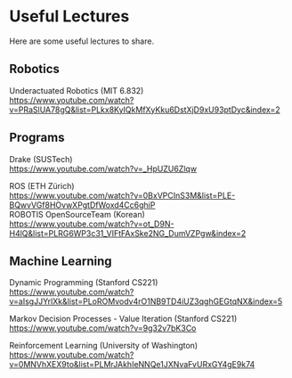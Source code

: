 # Useful Lectures

Here are some useful lectures to share.

## Robotics

Underactuated Robotics (MIT 6.832) <br> 
https://www.youtube.com/watch?v=PRaSlUA78gQ&list=PLkx8KyIQkMfXyKku6DstXjD9xU93ptDyc&index=2 <br>

## Programs

Drake (SUSTech) <br> 
https://www.youtube.com/watch?v=_HpUZU6Zlqw 

ROS (ETH Zürich) <br>
https://www.youtube.com/watch?v=0BxVPCInS3M&list=PLE-BQwvVGf8HOvwXPgtDfWoxd4Cc6ghiP <br>
ROBOTIS OpenSourceTeam (Korean) <br>
https://www.youtube.com/watch?v=ot_D9N-H4lQ&list=PLRG6WP3c31_VIFtFAxSke2NG_DumVZPgw&index=2

## Machine Learning

Dynamic Programming (Stanford CS221) <br>
https://www.youtube.com/watch?v=aIsgJJYrlXk&list=PLoROMvodv4rO1NB9TD4iUZ3qghGEGtqNX&index=5

Markov Decision Processes - Value Iteration (Stanford CS221) <br>
https://www.youtube.com/watch?v=9g32v7bK3Co

Reinforcement Learning (University of Washington) <br>
https://www.youtube.com/watch?v=0MNVhXEX9to&list=PLMrJAkhIeNNQe1JXNvaFvURxGY4gE9k74
